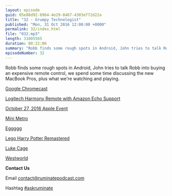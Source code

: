 ```yaml
---
layout: episode
guid: 05e88d92-8964-4e29-8467-4303ef72d22a
title: "32 - Grumpy Technologist"
published: "Mon, 31 Oct 2016 12:00:00 +0000"
permalink: 32/index.html
file: "032.mp3"
length: 31005565
duration: 00:32:06
summary: "Robb finds some rough spots in Android, John tries to talk Robb into buying an expensive remote control, we spend some time discussing the new MacBook Pros, plus what we're watching and playing."
episodeNumber: 32
---
```


Robb finds some rough spots in Android, John tries to talk Robb into buying an expensive remote control, we spend some time discussing the new MacBook Pros, plus what we're watching and playing.

[Google Chromecast](https://www.google.com/intl/en_us/chromecast/?utm_source=chromecast.com)

[Logitech Harmony Remote with Amazon Echo Support](https://sixcolors.com/post/2016/10/logitech-brings-some-harmony-to-the-amazon-echo/)

[October 27, 2016 Apple Event](http://www.apple.com/apple-events/october-2016/)

[Mini Metro](https://www.macstories.net/reviews/game-day-mini-metro/)

[Eggggg](https://www.macstories.net/reviews/game-day-eggggg/)

[Lego Harry Potter Remastered](https://www.amazon.com/LEGO-Harry-Potter-Collection-PlayStation-4/dp/B01LPO6WF6)

[Luke Cage](http://www.imdb.com/title/tt3322314/)

[Westworld](http://www.imdb.com/title/tt0475784/?ref_=nv_sr_1)

**Contact Us**

Email [contact@ruminatepodcast.com](mailto:contact@ruminatepodcast.com)

Hashtag [#askruminate](https://twitter.com/search?q=askruminate)
